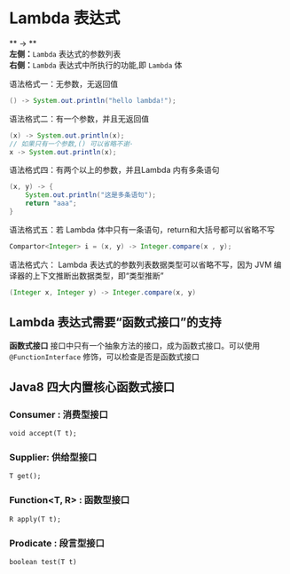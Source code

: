 # Lambda 表达式
** -> **  
**左侧：**`Lambda` 表达式的参数列表  
**右侧：**`Lambda` 表达式中所执行的功能,即 `Lambda` 体  

语法格式一：无参数，无返回值
```java
() -> System.out.println("hello lambda!");
````

语法格式二：有一个参数，并且无返回值
```java
(x) -> System.out.println(x);  
// 如果只有一个参数,() 可以省略不谢·
x -> System.out.println(x);
```

语法格式四：有两个以上的参数，并且Lambda 内有多条语句
```java
(x, y) -> {
	System.out.println("这是多条语句");
	return "aaa";
}
```

语法格式五：若 Lambda 体中只有一条语句，return和大括号都可以省略不写
```java
Compartor<Integer> i = (x, y) -> Integer.compare(x , y);
```

语法格式六： Lambda 表达式的参数列表数据类型可以省略不写，因为 JVM 编译器的上下文推断出数据类型，即“类型推断”
```java
(Integer x, Integer y) -> Integer.compare(x, y)
```

## Lambda 表达式需要“函数式接口”的支持
**函数式接口** 接口中只有一个抽象方法的接口，成为函数式接口。可以使用 `@FunctionInterface` 修饰，可以检查是否是函数式接口


## Java8 四大内置核心函数式接口
### Consumer<T> : 消费型接口
	void accept(T t);

### Supplier<T>: 供给型接口
	T get();

### Function<T, R> : 函数型接口
	R apply(T t);

### Prodicate<T> : 段言型接口
	boolean test(T t)